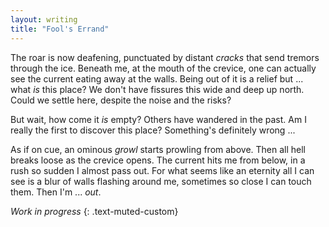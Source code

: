 ```yaml
---
layout: writing
title: "Fool's Errand"
---
```

The roar is now deafening, punctuated by distant _cracks_ that send tremors through the ice.
Beneath me, at the mouth of the crevice, one can actually see the current eating away at the walls.
Being out of it is a relief but ... what _is_ this place?
We don't have fissures this wide and deep up north.
Could we settle here, despite the noise and the risks?

But wait, how come it _is_ empty?
Others have wandered in the past.
Am I really the first to discover this place?
Something's definitely wrong ...

As if on cue, an ominous _growl_ starts prowling from above.
Then all hell breaks loose as the crevice opens.
The current hits me from below, in a rush so sudden I almost pass out.
For what seems like an eternity all I can see is a blur of walls flashing around me, sometimes so close I can touch them.
Then I'm ... _out_.

_Work in progress_
{: .text-muted-custom}

